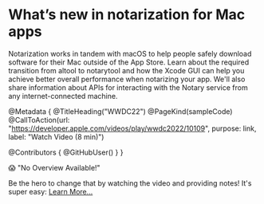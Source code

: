 # What’s new in notarization for Mac apps

Notarization works in tandem with macOS to help people safely download software for their Mac outside of the App Store. Learn about the required transition from altool to notarytool and how the Xcode GUI can help you achieve better overall performance when notarizing your app. We'll also share information about APIs for interacting with the Notary service from any internet-connected machine.

@Metadata {
   @TitleHeading("WWDC22")
   @PageKind(sampleCode)
   @CallToAction(url: "https://developer.apple.com/videos/play/wwdc2022/10109", purpose: link, label: "Watch Video (8 min)")

   @Contributors {
      @GitHubUser(<replace this with your GitHub handle>)
   }
}

😱 "No Overview Available!"

Be the hero to change that by watching the video and providing notes! It's super easy:
 [Learn More…](https://wwdcnotes.com/documentation/wwdcnotes/contributing)

